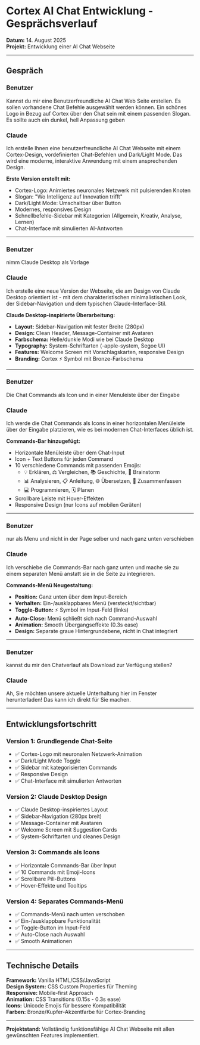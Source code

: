 # Cortex AI Chat Entwicklung - Gesprächsverlauf

**Datum:** 14. August 2025  
**Projekt:** Entwicklung einer AI Chat Webseite  

---

## Gespräch

### Benutzer
Kannst du mir eine Benutzerfreundliche AI Chat Web Seite erstellen. Es sollen vorhandene Chat Befehle ausgewählt werden können. Ein schönes Logo in Bezug auf Cortex über den Chat sein mit einem passenden Slogan. Es sollte auch ein dunkel, hell Anpassung geben

### Claude
Ich erstelle Ihnen eine benutzerfreundliche AI Chat Webseite mit einem Cortex-Design, vordefinierten Chat-Befehlen und Dark/Light Mode. Das wird eine moderne, interaktive Anwendung mit einem ansprechenden Design.

**Erste Version erstellt mit:**
- Cortex-Logo: Animiertes neuronales Netzwerk mit pulsierenden Knoten
- Slogan: "Wo Intelligenz auf Innovation trifft"
- Dark/Light Mode: Umschaltbar über Button
- Modernes, responsives Design
- Schnellbefehle-Sidebar mit Kategorien (Allgemein, Kreativ, Analyse, Lernen)
- Chat-Interface mit simulierten AI-Antworten

---

### Benutzer
nimm Claude Desktop als Vorlage

### Claude
Ich erstelle eine neue Version der Webseite, die am Design von Claude Desktop orientiert ist - mit dem charakteristischen minimalistischen Look, der Sidebar-Navigation und dem typischen Claude-Interface-Stil.

**Claude Desktop-inspirierte Überarbeitung:**
- **Layout:** Sidebar-Navigation mit fester Breite (280px)
- **Design:** Clean Header, Message-Container mit Avataren
- **Farbschema:** Helle/dunkle Modi wie bei Claude Desktop
- **Typography:** System-Schriftarten (-apple-system, Segoe UI)
- **Features:** Welcome Screen mit Vorschlagskarten, responsive Design
- **Branding:** Cortex ⚡ Symbol mit Bronze-Farbschema

---

### Benutzer
Die Chat Commands als Icon und in einer Menuleiste über der Eingabe

### Claude
Ich werde die Chat Commands als Icons in einer horizontalen Menüleiste über der Eingabe platzieren, wie es bei modernen Chat-Interfaces üblich ist.

**Commands-Bar hinzugefügt:**
- Horizontale Menüleiste über dem Chat-Input
- Icon + Text Buttons für jeden Command
- 10 verschiedene Commands mit passenden Emojis:
  - 💡 Erklären, ⚖️ Vergleichen, 📚 Geschichte, 🧠 Brainstorm
  - 📊 Analysieren, 📋 Anleitung, 🌐 Übersetzen, 📝 Zusammenfassen
  - 💻 Programmieren, 🗓️ Planen
- Scrollbare Leiste mit Hover-Effekten
- Responsive Design (nur Icons auf mobilen Geräten)

---

### Benutzer
nur als Menu und nicht in der Page selber und nach ganz unten verschieben

### Claude
Ich verschiebe die Commands-Bar nach ganz unten und mache sie zu einem separaten Menü anstatt sie in die Seite zu integrieren.

**Commands-Menü Neugestaltung:**
- **Position:** Ganz unten über dem Input-Bereich
- **Verhalten:** Ein-/ausklappbares Menü (versteckt/sichtbar)
- **Toggle-Button:** ⚡ Symbol im Input-Feld (links)
- **Auto-Close:** Menü schließt sich nach Command-Auswahl
- **Animation:** Smooth Übergangseffekte (0.3s ease)
- **Design:** Separate graue Hintergrundebene, nicht in Chat integriert

---

### Benutzer
kannst du mir den Chatverlauf als Download zur Verfügung stellen?

### Claude
Ah, Sie möchten unsere aktuelle Unterhaltung hier im Fenster herunterladen! Das kann ich direkt für Sie machen.

---

## Entwicklungsfortschritt

### Version 1: Grundlegende Chat-Seite
- ✅ Cortex-Logo mit neuronalen Netzwerk-Animation
- ✅ Dark/Light Mode Toggle
- ✅ Sidebar mit kategorisierten Commands
- ✅ Responsive Design
- ✅ Chat-Interface mit simulierten Antworten

### Version 2: Claude Desktop Design
- ✅ Claude Desktop-inspiriertes Layout
- ✅ Sidebar-Navigation (280px breit)
- ✅ Message-Container mit Avataren
- ✅ Welcome Screen mit Suggestion Cards
- ✅ System-Schriftarten und cleanes Design

### Version 3: Commands als Icons
- ✅ Horizontale Commands-Bar über Input
- ✅ 10 Commands mit Emoji-Icons
- ✅ Scrollbare Pill-Buttons
- ✅ Hover-Effekte und Tooltips

### Version 4: Separates Commands-Menü
- ✅ Commands-Menü nach unten verschoben
- ✅ Ein-/ausklappbare Funktionalität
- ✅ Toggle-Button im Input-Feld
- ✅ Auto-Close nach Auswahl
- ✅ Smooth Animationen

---

## Technische Details

**Framework:** Vanilla HTML/CSS/JavaScript  
**Design System:** CSS Custom Properties für Theming  
**Responsive:** Mobile-first Approach  
**Animation:** CSS Transitions (0.15s - 0.3s ease)  
**Icons:** Unicode Emojis für bessere Kompatibilität  
**Farben:** Bronze/Kupfer-Akzentfarbe für Cortex-Branding  

---

**Projektstand:** Vollständig funktionsfähige AI Chat Webseite mit allen gewünschten Features implementiert.
